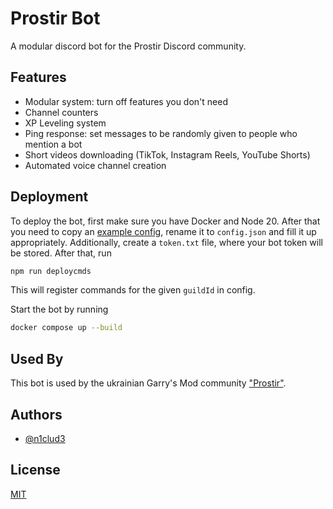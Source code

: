 # Prostir Bot

A modular discord bot for the Prostir Discord community.

## Features

- Modular system: turn off features you don't need
- Channel counters
- XP Leveling system
- Ping response: set messages to be randomly given to people who mention a bot
- Short videos downloading (TikTok, Instagram Reels, YouTube Shorts)
- Automated voice channel creation

## Deployment

To deploy the bot, first make sure you have Docker and Node 20.
After that you need to copy an [example config](./config.example.json),
rename it to `config.json` and fill it up appropriately.
Additionally, create a `token.txt` file, where your bot token
will be stored.
After that, run

```bash
npm run deploycmds
```

This will register commands for the given `guildId` in config.

Start the bot by running

```bash
docker compose up --build
```

## Used By

This bot is used by the ukrainian Garry's Mod community ["Prostir"](https://discord.gg/stV4JswQ9Q).

## Authors

- [@n1clud3](https://www.github.com/n1clud3)

## License

[MIT](./LICENSE)
